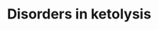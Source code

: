 ---
annotations:
- id: PW:0000002
  parent: classic metabolic pathway
  type: Pathway Ontology
  value: classic metabolic pathway
- id: PW:0002549
  parent: disease pathway
  type: Pathway Ontology
  value: succinyl-CoA:3-oxoacid transferase deficiency pathway
- id: PW:0000777
  parent: classic metabolic pathway
  type: Pathway Ontology
  value: ketone bodies degradation pathway
- id: DOID:14723
  parent: genetic disease
  type: Disease Ontology
  value: beta-ketothiolase deficiency
- id: PW:0000454
  parent: classic metabolic pathway
  type: Pathway Ontology
  value: cholesterol biosynthetic pathway
authors:
- SamDrabbe
- DeSl
- Eweitz
description: 'The disorders of Ketolysis pathway described the molecular mechanism
  utilized under starvation or fasting conditions.  This pathway was inspired by Chapter
  23 of the book of Blau, edition 4 (ISBN 3642403360 (978-3642403361)), Figure 23.3.  For
  the ketone body pathway see: [https://www.wikipathways.org/index.php/Pathway:WP5175
  WP5175] '
last-edited: 2023-02-14
organisms:
- Homo sapiens
redirect_from:
- /index.php/Pathway:WP5195
- /instance/WP5195
- /instance/WP5195_r122514
revision: r122514
schema-jsonld:
- '@context': https://schema.org/
  '@id': https://wikipathways.github.io/pathways/WP5195.html
  '@type': Dataset
  creator:
    '@type': Organization
    name: WikiPathways
  description: 'The disorders of Ketolysis pathway described the molecular mechanism
    utilized under starvation or fasting conditions.  This pathway was inspired by
    Chapter 23 of the book of Blau, edition 4 (ISBN 3642403360 (978-3642403361)),
    Figure 23.3.  For the ketone body pathway see: [https://www.wikipathways.org/index.php/Pathway:WP5175
    WP5175] '
  keywords:
  - 3-hydroxybutyric acid
  - Acetoacetyl-CoA
  - Acetyl-CoA
  - BDH1
  - CT
  - HMCS1
  - HMG-CoA
  - HSCoA
  - MAT
  - SCOT1
  - acetoacetate
  - succinate
  - succinyl-CoA
  license: CC0
  name: Disorders in ketolysis
seo: CreativeWork
title: Disorders in ketolysis
wpid: WP5195
---